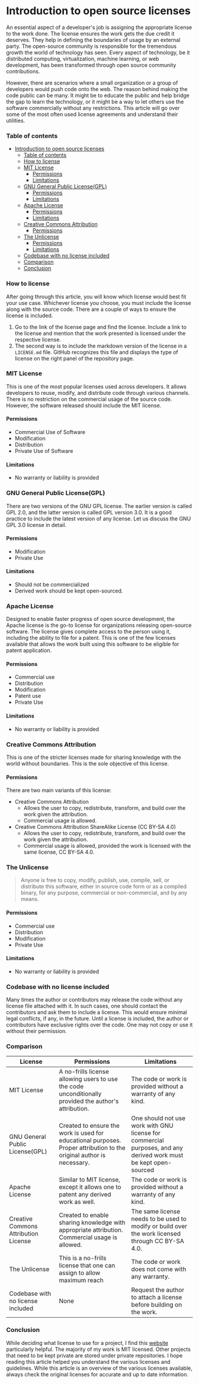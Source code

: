 # Introduction to open source licenses

An essential aspect of a developer's job is assigning the appropriate license to the work done. The license ensures the work gets the due credit it deserves. They help in defining the boundaries of usage by an external party. The open-source community is responsible for the tremendous growth the world of technology has seen. Every aspect of technology, be it distributed computing, virtualization, machine learning, or web development, has been transformed through open source community contributions. 

However, there are scenarios where a small organization or a group of developers would push code onto the web. The reason behind making the code public can be many. It might be to educate the public and help bridge the gap to learn the technology, or it might be a way to let others use the software commercially without any restrictions. This article will go over some of the most often used license agreements and understand their utilities.

### Table of contents

- [Introduction to open source licenses](#introduction-to-open-source-licenses)
    - [Table of contents](#table-of-contents)
    - [How to license](#how-to-license)
    - [MIT License](#mit-license)
      - [Permissions](#permissions)
      - [Limitations](#limitations)
    - [GNU General Public License(GPL)](#gnu-general-public-licensegpl)
      - [Permissions](#permissions-1)
      - [Limitations](#limitations-1)
    - [Apache License](#apache-license)
      - [Permissions](#permissions-2)
      - [Limitations](#limitations-2)
    - [Creative Commons Attribution](#creative-commons-attribution)
      - [Permissions](#permissions-3)
    - [The Unlicense](#the-unlicense)
      - [Permissions](#permissions-4)
      - [Limitations](#limitations-3)
    - [Codebase with no license included](#codebase-with-no-license-included)
    - [Comparison](#comparison)
    - [Conclusion](#conclusion)

### How to license

After going through this article, you will know which license would best fit your use case. Whichever license you choose, you must include the license along with the source code. There are a couple of ways to ensure the license is included.

1. Go to the link of the license page and find the license. Include a link to the license and mention that the work presented is licensed under the respective license.
2. The second way is to include the markdown version of the license in a `LICENSE.md` file. GitHub recognizes this file and displays the type of license on the right panel of the repository page.

### MIT License

This is one of the most popular licenses used across developers. It allows developers to reuse, modify, and distribute code through various channels. There is no restriction on the commercial usage of the source code. However, the software released should include the MIT license.

#### Permissions

- Commercial Use of Software
- Modification
- Distribution
- Private Use of Software
  
#### Limitations
- No warranty or liability is provided
  

### GNU General Public License(GPL)

There are two versions of the GNU GPL license. The earlier version is called GPL 2.0, and the latter version is called GPL version 3.0. It is a good practice to include the latest version of any license. Let us discuss the GNU GPL 3.0 license in detail.

#### Permissions
- Modification
- Private Use
  
#### Limitations
- Should not be commercialized
- Derived work should be kept open-sourced.

### Apache License

Designed to enable faster progress of open source development, the Apache license is the go-to license for organizations releasing open-source software. The license gives complete access to the person using it, including the ability to file for a patent. This is one of the few licenses available that allows the work built using this software to be eligible for patent application.  

#### Permissions
-  Commercial use
-  Distribution
-  Modification
-  Patent use
-  Private Use

#### Limitations

- No warranty or liability is provided

### Creative Commons Attribution

This is one of the stricter licenses made for sharing knowledge with the world without boundaries. This is the sole objective of this license. 

#### Permissions

There are two main variants of this license:
- Creative Commons Attribution
  - Allows the user to copy, redistribute, transform, and build over the work given the attribution. 
  - Commercial usage is allowed.
- Creative Commons Attribution ShareAlike License (CC BY-SA 4.0)
  - Allows the user to copy, redistribute, transform, and build over the work given the attribution. 
  - Commercial usage is allowed, provided the work is licensed with the same license, CC BY-SA 4.0.


### The Unlicense

> Anyone is free to copy, modify, publish, use, compile, sell, or distribute this software, either in source code form or as a compiled binary, for any purpose, commercial or non-commercial, and by any means.

#### Permissions

-  Commercial use
-  Distribution
-  Modification
-  Private Use


#### Limitations
- No warranty or liability is provided


### Codebase with no license included

Many times the author or contributors may release the code without any license file attached with it. In such cases, one should contact the contributors and ask them to include a license. This would ensure minimal legal conflicts, if any, in the future. Until a license is included, the author or contributors have exclusive rights over the code. One may not copy or use it without their permission. 

### Comparison 

| License | Permissions | Limitations |
| ------- | ----------- | ----------- |
| MIT License | A no-frills license allowing users to use the code unconditionally provided the author's attribution. | The code or work is provided without a warranty of any kind.|
| GNU General Public License(GPL)| Created to ensure the work is used for educational purposes. Proper attribution to the original author is necessary. | One should not use work with GNU license for commercial purposes, and any derived work must be kept open-sourced |
| Apache License | Similar to MIT license, except it allows one to patent any derived work as well.| The code or work is provided without a warranty of any kind. |
| Creative Commons Attribution License | Created to enable sharing knowledge with appropriate attribution. Commercial usage is allowed. | The same license needs to be used to modify or build over the work licensed through CC BY-SA 4.0.  |
| The Unlicense | This is a no-frills license that one can assign to allow maximum reach | The code or work does not come with any warranty. |
| Codebase with no license included | None | Request the author to attach a license before building on the work. |



### Conclusion

While deciding what license to use for a project, I find this [website](https://choosealicense.com/) particularly helpful. The majority of my work is MIT licensed. Other projects that need to be kept private are stored under private repositories. I hope reading this article helped you understand the various licenses and guidelines. While this article is an overview of the various licenses available, always check the original licenses for accurate and up to date information. 
